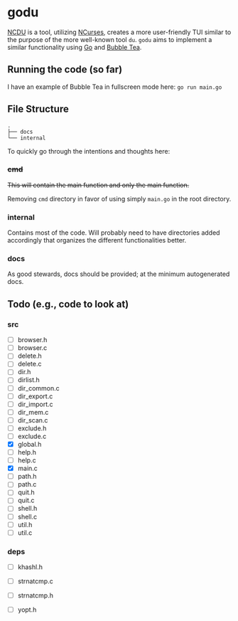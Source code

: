 # godu
[NCDU](https://dev.yorhel.nl/ncdu) is a tool, utilizing [NCurses](https://ftp.gnu.org/pub/gnu/ncurses/), creates a more user-friendly TUI similar to the purpose of the more well-known tool `du`.
`godu` aims to implement a similar functionality using [Go](https://go.dev/) and [Bubble Tea](https://github.com/charmbracelet/bubbletea).

## Running the code (so far)
I have an example of Bubble Tea in fullscreen mode here: `go run main.go`

## File Structure
```
.
├── docs
└── internal
```

To quickly go through the intentions and thoughts here:

### ~~cmd~~
~~This will contain the main function and only the main function.~~

Removing `cmd` directory in favor of using simply `main.go` in the root directory.

### internal
Contains most of the code. Will probably need to have directories added accordingly that organizes the different functionalities better.

### docs
As good stewards, docs should be provided; at the minimum autogenerated docs.

## Todo (e.g., code to look at)

### src
- [ ] browser.h
- [ ] browser.c
- [ ] delete.h
- [ ] delete.c
- [ ] dir.h
- [ ] dirlist.h
- [ ] dir_common.c
- [ ] dir_export.c
- [ ] dir_import.c
- [ ] dir_mem.c 
- [ ] dir_scan.c 
- [ ] exclude.h 
- [ ] exclude.c 
- [x] global.h 
- [ ] help.h 
- [ ] help.c 
- [x] main.c 
- [ ] path.h 
- [ ] path.c 
- [ ] quit.h 
- [ ] quit.c 
- [ ] shell.h 
- [ ] shell.c 
- [ ] util.h 
- [ ] util.c

### deps
- [ ] khashl.h 
- [ ] strnatcmp.c 
- [ ] strnatcmp.h 
- [ ] yopt.h


